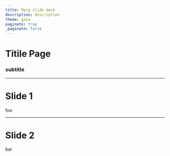 ```yaml
---
title: Marp slide deck
description: description
theme: gaia
paginate: true
_paginate: false
---
```



<!-- _class: lead -->
# Titile Page
### subtitle 


---

# Slide 1

foo

---

# Slide 2

bar
